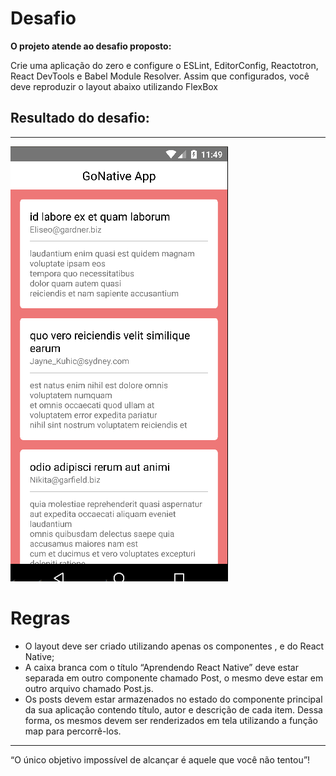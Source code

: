 # Desafio

**O projeto atende ao desafio proposto:**

Crie uma aplicação do zero e configure o ESLint, EditorConfig, Reactotron, React DevTools e
Babel Module Resolver. Assim que configurados, você deve reproduzir o layout abaixo
utilizando FlexBox

## Resultado do desafio:

---

![Feed](/src/assets/FinalVersion.png)

# Regras

- O layout deve ser criado utilizando apenas os componentes <View /> , <Text /> e
  <ScrollView /> do React Native;
- A caixa branca com o título “Aprendendo React Native” deve estar separada em outro
  componente chamado Post, o mesmo deve estar em outro arquivo chamado Post.js.
- Os posts devem estar armazenados no estado do componente principal da sua aplicação
  contendo título, autor e descrição de cada item. Dessa forma, os mesmos devem ser
  renderizados em tela utilizando a função map para percorrê-los.

---

“O único objetivo impossível de alcançar é aquele que você não tentou”!
